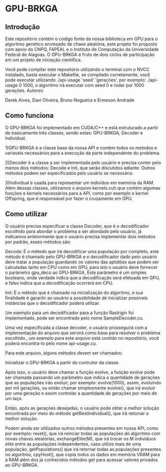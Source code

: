 # GPU-BRKGA

## Introdução

Este repositório contém o código fonte da nossa biblioteca em GPU para o algoritmo genético enviesado de chave aleatória, este projeto foi proposto com apoio do CNPQ, FAPEAL e o Instituto de Computação da Universidade Federal de Alagoas. O GPU-BRKGA é fruto de dois ciclos de participação em um projeto de iniciação científica.

Você pode compilar este repositório utilizando o terminal com o NVCC instalado, basta executar o Makefile, se compilado corretamente, você pode executar utilizando ./api-usage 'seed' 'gerações', por exemplo: ./api-usage 0 1000, o algoritmo irá executar com seed 0 e rodar por 1000 gerações.
Autores:

Derek Alves, Davi Oliveira, Bruno Nogueira e Ermeson Andrade

## Como funciona

O  GPU-BRKGA foi implementado em CUDA/C++ e está estruturado a partir de basicamente três classes, sendo estas: GPU-BRKGA, Decoder e Individual.

1)GPU-BRKGA ́e a classe base da nossa API e contém todos os metodos e variaveis necessários para a execução da parte independente do problema.

2)Decoder ́e a classe a ser implementada pelo usuário e precisa conter pelo menos dois métodos: Decode e Init, que serão discutidos adiante. Outros métodos podem ser especificados pelo usuário se necessário.

3)Individual ́e usada para representar um indivíduo em memória da RAM.
Além dessas classes, utilizamos o arquivo kernels.cuh que contém algumas funções e kernels necessários para a API, como por exemplo o kernel Offspring, que é responsável por fazer o cruzamento em GPU.

## Como utilizar

O usuário precisa especificar a classe Decoder, que é o decodificador escolhido para abordar o problema a ser abordado pelo usuário, já indicamos anteiormente que o usuário precisa implementar dois métodos por padrão, esses métodos são:

Decode: É o método que irá decodificar uma população por completo, este método é chamado pelo GPU-BRKGA e o decodificador dado pelo usuário deve tratar a população guardando os valores das aptidões que podem ser calculadas tanto em CPU como em GPU, para isto o usuário deve fornecer o parâmetro gpu_deco ao GPU-BRKGA, Este parâmetro é um simples booleano, onde verdade indica que a decodificação será efetuada em GPU, e falso indica que a decodificação ocorrerá em CPU.

Init: É o método que é chamado na inicialização do algoritmo, e sua finalidade é garantir ao usuário a possibilidade de inicializar possíveis instâncias que o decodificador poderá utilizar.

Um exemplo para um decodificador para a função Rastrigin foi implementado, pode ser encontrado pelo nome SampleDecoder.cu.

Uma vez especificada a classe decoder, o usuário prosseguirá com a implementação do arquivo que servirá como base para resolver o problema escolhido., um exemplo para este arquivo está contido no repositório, você poderá encontrá-lo pelo nome api-usage.cu.

Para este arquivo, alguns métodos devem ser chamados:

Inicializar o GPU-BRKGA a partir do contrutor da classe.

Após isso, o usuário deve chamar a função evolve, a função evolve pode ser chamada passando um parâmetro que indica a quantidade de gerações que as populações irão evoluir, por exemplo: evolve(1000), assim, evoluindo por mil gerações, ou então chamar simplesmente evolve(), que irá evoluir por uma geração e assim controlar a quantidade de gerações por meio de um laço.

Então, após as gerações desejadas, o usuário pode obter a melhor solução encontrada por meio do método getBestIndividual(), que irá retornar a melhor solução.

Podem ainda ser utilizados outros métodos presentes em nossa API, como por exemplo: reset(), que irá reinciar todas as populações do algoritmo com novas chaves aleatórias, exchangeElite(M), que irá trocar os M indivíduos elite entre as populações independentes, caso utilize mais de uma população, getPopulations() que irá retornar todas as populações presentes no algoritmo, cpyHost(), que copia todos os dados em memória VRAM para a RAM além dos já conhecidos métodos get para acessar valores privados ao GPU-BRKGA.









